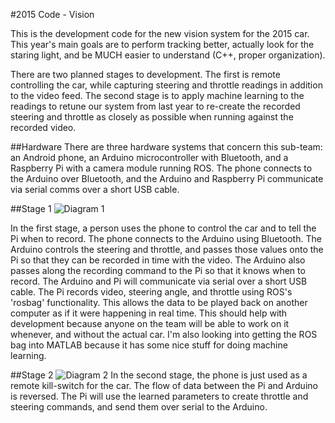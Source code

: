 #2015 Code - Vision

This is the development code for the new vision system for the 2015 car. This year's main goals are to perform tracking better, actually look for the staring light, and be MUCH easier to understand (C++, proper organization).

There are two planned stages to development. The first is remote controlling the car, while capturing steering and throttle readings in addition to the video feed. The second stage is to apply machine learning to the readings to retune our system from last year to re-create the recorded steering and throttle as closely as possible when running against the recorded video.

##Hardware
There are three hardware systems that concern this sub-team: an Android phone, an Arduino microcontroller with Bluetooth, and a Raspberry Pi with a camera module running ROS. The phone connects to the Arduino over Bluetooth, and the Arduino and Raspberry Pi communicate via serial comms over a short USB cable.

##Stage 1
![Diagram 1](http://i.imgur.com/xt48jcH.png "Vision Comms Stage 1")

In the first stage, a person uses the phone to control the car and to tell the Pi when to record. The phone connects to the Arduino using Bluetooth. The Arduino controls the steering and throttle, and passes those values onto the Pi so that they can be recorded in time with the video. The Arduino also passes along the recording command to the Pi so that it knows when to record. The Arduino and Pi will communicate via serial over a short USB cable. The Pi records video, steering angle, and throttle using ROS's 'rosbag' functionality. This allows the data to be played back on another computer as if it were happening in real time. This should help with development because anyone on the team will be able to work on it whenever, and without the actual car. I'm also looking into getting the ROS bag into MATLAB because it has some nice stuff for doing machine learning.

##Stage 2
![Diagram 2](http://i.imgur.com/03uP9tb.png "Vision Comms Stage 2")
In the second stage, the phone is just used as a remote kill-switch for the car. The flow of data between the Pi and Arduino is reversed. The Pi will use the learned parameters to create throttle and steering commands, and send them over serial to the Arduino.

